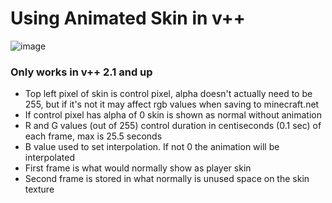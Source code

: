 # Using Animated Skin in v++
![image](https://user-images.githubusercontent.com/16228717/144766353-6c211657-f893-440e-8341-ab87f7d414e7.png)
### Only works in v++ 2.1 and up
- Top left pixel of skin is control pixel, alpha doesn't actually need to be 255, but if it's not it may affect rgb values when saving to minecraft.net
- If control pixel has alpha of 0 skin is shown as normal without animation
- R and G values (out of 255) control duration in centiseconds (0.1 sec) of each frame, max is 25.5 seconds
- B value used to set interpolation. If not 0 the animation will be interpolated
- First frame is what would normally show as player skin
- Second frame is stored in what normally is unused space on the skin texture